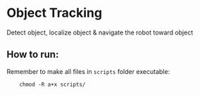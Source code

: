 # Object Tracking
Detect object, localize object &amp; navigate the robot toward object

## How to run:

Remember to make all files in `scripts` folder executable:

        chmod -R a+x scripts/

    
